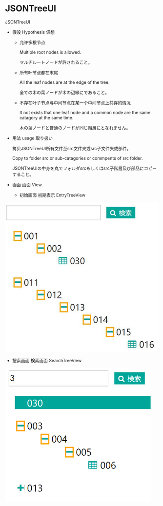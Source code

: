 # JSONTreeUI
JSONTreeUI

- 假设
  Hypothesis
  仮想

  - 允许多根节点

      Multiple root nodes is allowed.
  
      マルチルートノードが許されること。

  - 所有叶节点都在末尾

     All the leaf nodes are at the edge of the tree.
  
     全ての木の葉ノードが木の辺縁にであること。

  - 不存在叶子节点与中间节点在某一个中间节点上共存的情况

      It not exists that one leaf node and a common node are the same catagory at the same time.
  
      木の葉ノードと普通のノードが同じ階層にとなれません。
  
- 用法
  usage
  取り扱い
  
    拷贝JSONTreeUI所有文件至src文件夹或src子文件夹或部件。
  
    Copy to folder src or sub-catagories or commpents of src folder.
  
    JSONTreeUIの中身を丸でフォルダsrcもしくはsrc子階層及び部品にコピーすること。
- 画面
    画面
    View
  
  - 初始画面
  初期表示
  EntryTreeView


![image](https://github.com/NUStri/JSONTreeUI/blob/master/FullTree.jpg?raw=true)

  - 搜索画面
  検索画面
  SearchTreeView



![image](https://github.com/NUStri/JSONTreeUI/blob/master/SearchTree.png?raw=true)
